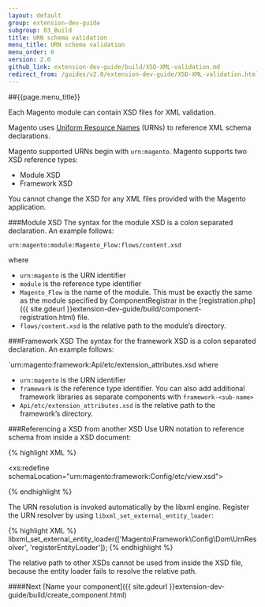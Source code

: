 ```yaml
---
layout: default
group: extension-dev-guide
subgroup: 03_Build
title: URN schema validation
menu_title: URN schema validation
menu_order: 6
version: 2.0
github_link: extension-dev-guide/build/XSD-XML-validation.md
redirect_from: /guides/v2.0/extension-dev-guide/XSD-XML-validation.html
---
```


##{{page.menu_title}}


Each Magento module can contain XSD files for XML validation.

Magento uses [Uniform Resource Names](https://en.wikipedia.org/wiki/Uniform_Resource_Name) (URNs) to reference XML schema declarations.

Magento supported URNs begin with `urn:magento`. Magento supports two XSD reference types:

* Module XSD
* Framework XSD

<div class="bs-callout bs-callout-info" id="info">
<span class="glyphicon-class">
  <p>You cannot change the XSD for any XML files provided with the Magento application.</p></span>
</div>

###Module XSD 
The syntax for the module XSD is a colon separated declaration. An example follows:

`urn:magento:module:Magento_Flow:flows/content.xsd`

where 

*  `urn:magento` is the URN identifier
*  `module` is the reference type identifier
*  `Magento_Flow` is the name of the module. This must be exactly the same as the module specified by ComponentRegistrar in the [registration.php]({{ site.gdeurl }}extension-dev-guide/build/component-registration.html) file.
* `flows/content.xsd` is the relative path to the module&#8217;s directory.



###Framework XSD
The syntax for the framework XSD is a colon separated declaration. An example follows:

`urn:magento:framework:Api/etc/extension_attributes.xsd
where 

*  `urn:magento` is the URN identifier
*  `framework` is the reference type identifier. You can also add additional framework libraries as separate components with `framework-<sub-name>`
* `Api/etc/extension_attributes.xsd` is the relative path to the framework&#8217;s directory.


###Referencing a XSD from another XSD
Use URN notation to reference schema from inside a XSD document:

{% highlight XML %}

<xs:redefine schemaLocation="urn:magento:framework:Config/etc/view.xsd">


{% endhighlight %}

The URN resolution is invoked automatically by the libxml engine. Register the URN resolver by using `libxml_set_external_entity_loader`:

{% highlight XML %}
libxml_set_external_entity_loader(['Magento\Framework\Config\Dom\UrnResolver', 'registerEntityLoader']);
{% endhighlight %}

<div class="bs-callout bs-callout-info" id="info">
<span class="glyphicon-class">
  <p>The relative path to other XSDs cannot be used from inside the XSD file, because the entity loader fails to resolve the relative path.</p></span>
</div>




####Next
[Name your component]({{ site.gdeurl }}extension-dev-guide/build/create_component.html)
